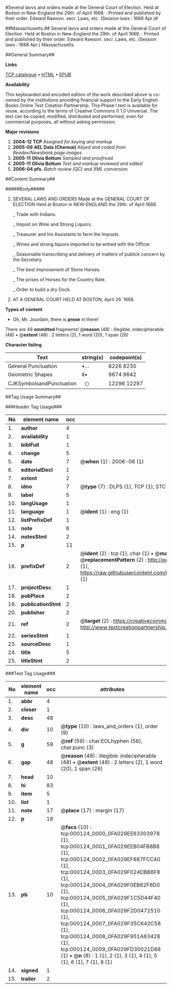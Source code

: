 #Several lavvs and orders made at the General Court of Election. Held at Boston in New-England the 29th. of April 1668. : Printed and published by their order. Edward Rawson. secr. Laws, etc. (Session laws : 1668 Apr.)#

##Massachusetts.##
Several lavvs and orders made at the General Court of Election. Held at Boston in New-England the 29th. of April 1668. : Printed and published by their order. Edward Rawson. secr.
Laws, etc. (Session laws : 1668 Apr.)
Massachusetts.

##General Summary##

**Links**

[TCP catalogue](http://www.ota.ox.ac.uk/tcp/)  • 
[HTML](http://tei.it.ox.ac.uk/tcp/Texts-HTML/free/N00/N00077.html)  • 
[EPUB](http://tei.it.ox.ac.uk/tcp/Texts-EPUB/free/N00/N00077.epub)

**Availability**

This keyboarded and encoded edition of the
	       work described above is co-owned by the institutions
	       providing financial support to the Early English Books
	       Online Text Creation Partnership. This Phase I text is
	       available for reuse, according to the terms of Creative
	       Commons 0 1.0 Universal. The text can be copied,
	       modified, distributed and performed, even for
	       commercial purposes, all without asking permission.

**Major revisions**

1. __2004-12__ __TCP__ *Assigned for keying and markup*
1. __2005-09__ __AEL Data (Chennai)__ *Keyed and coded from Readex/Newsbank page images*
1. __2005-11__ __Olivia Bottum__ *Sampled and proofread*
1. __2005-11__ __Olivia Bottum__ *Text and markup reviewed and edited*
1. __2006-04__ __pfs.__ *Batch review (QC) and XML conversion*

##Content Summary##

#####Body#####

1. SEVERAL LAWS AND ORDERS Made at the GENERAL COURT OF ELECTION Held at Boston in NEW-ENGLAND the 29th. of April 1668.

    _ Trade with Indians.

    _ Impost on Wine and Strong Liquors.

    _ Treasurer and his Assistants to farm the Imposts.

    _ Wines and strong liquors imported to be entred with the Officer.

    _ Seasonable transcribing and delivery of matters of publick concern by the Secretary.

    _ The best improvement of Stone Horses.

    _ The prises of Horses for the Country Rate.

    _ Order to build a dry Dock.

1. AT A GENERAL COURT HELD AT BOSTON, April 29. 1668.

**Types of content**

  * Oh, Mr. Jourdain, there is **prose** in there!

There are 48 **ommitted** fragments! 
 @__reason__ (48) : illegible: indecipherable (48)  •  @__extent__ (48) : 2 letters (2), 1 word (20), 1 span (26)

**Character listing**


|Text|string(s)|codepoint(s)|
|---|---|---|
|General Punctuation|•…|8226 8230|
|Geometric Shapes|◊▪|9674 9642|
|CJKSymbolsandPunctuation|〈〉|12296 12297|

##Tag Usage Summary##

###Header Tag Usage###

|No|element name|occ|attributes|
|---|---|---|---|
|1.|__author__|4||
|2.|__availability__|1||
|3.|__biblFull__|1||
|4.|__change__|5||
|5.|__date__|7| @__when__ (1) : 2006-06 (1)|
|6.|__editorialDecl__|1||
|7.|__extent__|2||
|8.|__idno__|7| @__type__ (7) : DLPS (1), TCP (1), STC (2), NOTIS (1), IMAGE-SET (1), EVANS-CITATION (1)|
|9.|__label__|5||
|10.|__langUsage__|1||
|11.|__language__|1| @__ident__ (1) : eng (1)|
|12.|__listPrefixDef__|1||
|13.|__note__|6||
|14.|__notesStmt__|2||
|15.|__p__|11||
|16.|__prefixDef__|2| @__ident__ (2) : tcp (1), char (1)  •  @__matchPattern__ (2) : ([0-9\-]+):([0-9IVX]+) (1), (.+) (1)  •  @__replacementPattern__ (2) : http://eebo.chadwyck.com/downloadtiff?vid=$1&page=$2 (1), https://raw.githubusercontent.com/textcreationpartnership/Texts/master/tcpchars.xml#$1 (1)|
|17.|__projectDesc__|1||
|18.|__pubPlace__|2||
|19.|__publicationStmt__|2||
|20.|__publisher__|2||
|21.|__ref__|2| @__target__ (2) : https://creativecommons.org/publicdomain/zero/1.0/ (1), http://www.textcreationpartnership.org/docs/. (1)|
|22.|__seriesStmt__|1||
|23.|__sourceDesc__|1||
|24.|__title__|5||
|25.|__titleStmt__|2||


###Text Tag Usage###

|No|element name|occ|attributes|
|---|---|---|---|
|1.|__abbr__|4||
|2.|__closer__|1||
|3.|__desc__|48||
|4.|__div__|10| @__type__ (10) : laws_and_orders (1), order (9)|
|5.|__g__|59| @__ref__ (59) : char:EOLhyphen (56), char:punc (3)|
|6.|__gap__|48| @__reason__ (48) : illegible: indecipherable (48)  •  @__extent__ (48) : 2 letters (2), 1 word (20), 1 span (26)|
|7.|__head__|10||
|8.|__hi__|83||
|9.|__item__|5||
|10.|__list__|1||
|11.|__note__|17| @__place__ (17) : margin (17)|
|12.|__p__|18||
|13.|__pb__|10| @__facs__ (10) : tcp:000124_0000_0FA029EE63303978 (1), tcp:000124_0001_0FA029EEB04FB8B8 (1), tcp:000124_0002_0FA029EF687FCC40 (1), tcp:000124_0003_0FA029F024DBB6F8 (1), tcp:000124_0004_0FA029F0EB62F6D0 (1), tcp:000124_0005_0FA029F1C5D44F40 (1), tcp:000124_0006_0FA029F2D0472510 (1), tcp:000124_0007_0FA029F35C642C58 (1), tcp:000124_0008_0FA029F951A63428 (1), tcp:000124_0009_0FA029FD30021D88 (1)  •  @__n__ (8) : 1 (1), 2 (1), 3 (1), 4 (1), 5 (1), 6 (1), 7 (1), 8 (1)|
|14.|__signed__|1||
|15.|__trailer__|2||
